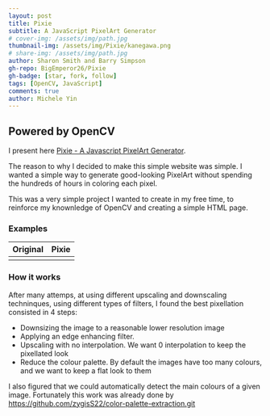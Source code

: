 ```yaml
---
layout: post
title: Pixie
subtitle: A JavaScript PixelArt Generator
# cover-img: /assets/img/path.jpg
thumbnail-img: /assets/img/Pixie/kanegawa.png
# share-img: /assets/img/path.jpg
author: Sharon Smith and Barry Simpson
gh-repo: BigEmperor26/Pixie
gh-badge: [star, fork, follow]
tags: [OpenCV, JavaScript]
comments: true
author: Michele Yin
---
```


## Powered by OpenCV

I present here [Pixie - A Javascript PixelArt Generator](https://pixie-alpha.vercel.app/). 

The reason to why I decided to make this simple website was simple. I wanted a simple way to generate good-looking PixelArt without spending the hundreds of hours in coloring each pixel.


This was a very simple project I wanted to create in my free time, to reinforce my knownledge of OpenCV and creating a simple HTML page.

### Examples
<!-- | Original | Pixie |
| :----- | :----- |
| ![Image](../assets/img/Pixie/img.png) | ![Image](../assets/img/Pixie/luffy-5px.png) |
| ![Image](../assets/img/Pixie/obama.jpeg) | ![Image](../assets/img/Pixie/Obama%20pix.png) | -->

| Original | Pixie |
| :----- | :----- |
|||

### How it works


After many attemps, at using different upscaling and downscaling techninques, using different types of filters, I found the best pixellation consisted in 4 steps:

- Downsizing the image to a reasonable lower resolution image
- Applying an edge enhancing filter.
- Upscaling with no interpolation. We want 0 interpolation to keep the pixellated look
- Reduce the colour palette. By default the images have too many colours, and we want to keep a flat look to them

I also figured that we could automatically detect the main colours of a given image. Fortunately this work was already done by  https://github.com/zygisS22/color-palette-extraction.git


